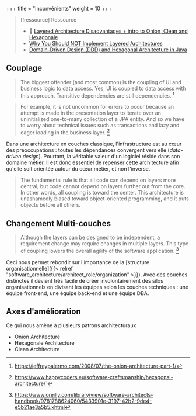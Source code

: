 +++
title = "Inconvénients"
weight = 10
+++

> [!ressource] Ressource
> - 🚩 [Layered Architecture Disadvantages + intro to Onion, Clean and Hexagonale](https://www.happycoders.eu/software-craftsmanship/hexagonal-architecture/)
> - [Why You Should NOT Implement Layered Architectures](https://blog.jooq.org/why-you-should-not-implement-layered-architecture/)
> - [Domain-Driven Design (DDD) and Hexagonal Architecture in Java](https://vaadin.com/blog/ddd-part-3-domain-driven-design-and-the-hexagonal-architecture)

## Couplage

> The biggest offender (and most common) is the coupling of UI and business logic to data access.  Yes, UI is coupled to data access with this approach.  Transitive dependencies are still dependencies. [^1]

> For example, it is not uncommon for errors to occur because an attempt is made in the presentation layer to iterate over an uninitialized one-to-many collection of a JPA entity. And so we have to worry about technical issues such as transactions and lazy and eager loading in the business layer. [^2]

Dans une architecture en couches classique, l'infrastructure est au cœur des préoccupations : toutes les dépendances convergent vers elle (*data-driven design*). Pourtant, la véritable valeur d'un logiciel réside dans son domaine métier. Il est donc essentiel de repenser cette architecture afin qu'elle soit orientée autour du cœur métier, et non l'inverse.

> The fundamental rule is that all code can depend on layers more central, but code cannot depend on layers further out from the core.  In other words, all coupling is toward the center.   This architecture is unashamedly biased toward object-oriented programming, and it puts objects before all others.

## Changement Multi-couches
>  Although the layers can be designed to be independent, a requirement change may require changes in multiple layers. This type of coupling lowers the overall agility of the software application. [^3]

Ceci nous permet rebondir sur l'importance de la [structure organisationnelle]({{< relref "software_architecture/architect_role/organization" >}}). Avec des couches distinctes il devient très facile de créer involontairement des silos organisationnels en divisant les équipes selon les couches techniques : une équipe front-end, une équipe back-end et une équipe DBA.


## Axes d'amélioration
Ce qui nous amène à plusieurs patrons architecturaux
- Onion Architecture
- Hexagonale Architecture
- Clean Architecture

[^1]: https://jeffreypalermo.com/2008/07/the-onion-architecture-part-1/
[^2]: https://www.happycoders.eu/software-craftsmanship/hexagonal-architecture/`
[^3]: https://www.oreilly.com/library/view/software-architects-handbook/9781788624060/5433901e-3197-42b2-9de4-e5b21ae3a5b5.xhtml